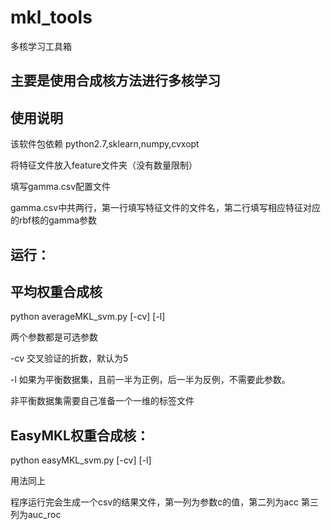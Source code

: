 # mkl_tools
多核学习工具箱
## 主要是使用合成核方法进行多核学习
## 使用说明
该软件包依赖 python2.7,sklearn,numpy,cvxopt 

将特征文件放入feature文件夹（没有数量限制）

填写gamma.csv配置文件

gamma.csv中共两行，第一行填写特征文件的文件名，第二行填写相应特征对应的rbf核的gamma参数

## 运行：

## 平均权重合成核

  python averageMKL_svm.py [-cv] [-l]
  
  两个参数都是可选参数
  
  -cv 交叉验证的折数，默认为5
  
  -l 如果为平衡数据集，且前一半为正例，后一半为反例，不需要此参数。
  
  非平衡数据集需要自己准备一个一维的标签文件

## EasyMKL权重合成核：
  
  python easyMKL_svm.py [-cv] [-l]
  
  用法同上


程序运行完会生成一个csv的结果文件，第一列为参数c的值，第二列为acc 第三列为auc_roc
